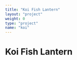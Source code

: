 ```yaml
---
title: "Koi Fish Lantern"
layout: "project"
weight: 0
type: "project"
name: "koi"
---
```


# Koi Fish Lantern
